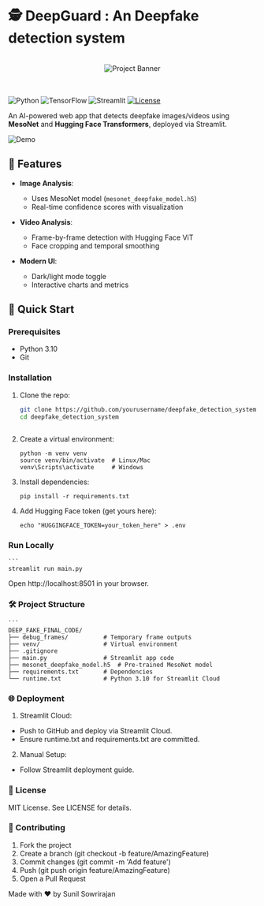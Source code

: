 # 🕵️ DeepGuard : An Deepfake detection system

<div align="center">
  <br />
      <img src="face-recognition-personal-identification-collage.jpg" alt="Project Banner">
      <br />
  <br />
  <br />
</div>

![Python](https://img.shields.io/badge/Python-3.10-blue)
![TensorFlow](https://img.shields.io/badge/TensorFlow-2.10-orange)
![Streamlit](https://img.shields.io/badge/Streamlit-1.45-red)
[![License](https://img.shields.io/badge/License-MIT-green)](LICENSE)

An AI-powered web app that detects deepfake images/videos using **MesoNet** and **Hugging Face Transformers**, deployed via Streamlit.

![Demo](https://deepguard-g8tg.onrender.com/)

## 🌟 Features

- **Image Analysis**:  
  - Uses MesoNet model (`mesonet_deepfake_model.h5`)  
  - Real-time confidence scores with visualization  

- **Video Analysis**:  
  - Frame-by-frame detection with Hugging Face ViT  
  - Face cropping and temporal smoothing  

- **Modern UI**:  
  - Dark/light mode toggle  
  - Interactive charts and metrics  

## 🚀 Quick Start

### Prerequisites
- Python 3.10
- Git

### Installation
1. Clone the repo:
   ```bash
   git clone https://github.com/yourusername/deepfake_detection_system.git
   cd deepfake_detection_system
  
2. Create a virtual environment:
   ```
   python -m venv venv
   source venv/bin/activate  # Linux/Mac
   venv\Scripts\activate     # Windows
3. Install dependencies:
   ```
   pip install -r requirements.txt

4. Add Hugging Face token (get yours here):
   ```
   echo "HUGGINGFACE_TOKEN=your_token_here" > .env

### Run Locally
    ```
    streamlit run main.py
Open http://localhost:8501 in your browser.

### 🛠️ Project Structure
    ```
    DEEP_FAKE_FINAL_CODE/
    ├── debug_frames/          # Temporary frame outputs
    ├── venv/                  # Virtual environment
    ├── .gitignore
    ├── main.py                # Streamlit app code
    ├── mesonet_deepfake_model.h5  # Pre-trained MesoNet model
    ├── requirements.txt       # Dependencies
    └── runtime.txt            # Python 3.10 for Streamlit Cloud

### 🌐 Deployment
1. Streamlit Cloud:
  - Push to GitHub and deploy via Streamlit Cloud.
  - Ensure runtime.txt and requirements.txt are committed.
2. Manual Setup:
  - Follow Streamlit deployment guide.

### 📜 License
MIT License. See LICENSE for details.

### 🤝 Contributing
1. Fork the project
2. Create a branch (git checkout -b feature/AmazingFeature)
3. Commit changes (git commit -m 'Add feature')
4. Push (git push origin feature/AmazingFeature)
5. Open a Pull Request

Made with ❤️ by Sunil Sowrirajan

